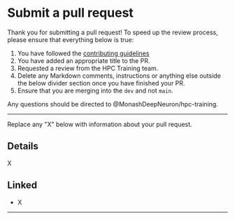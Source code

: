 # Submit a pull request

Thank you for submitting a pull request! To speed up the review process, please ensure that everything below
is true:

1. You have followed the [contributing guidelines][1]
2. You have added an appropriate title to the PR.
3. Requested a review from the HPC Training team.
4. Delete any Markdown comments, instructions or anything else outside the below divider section once you have finished your PR.
5. Ensure that you are merging into the `dev` and not `main`.

Any questions should be directed to @MonashDeepNeuron/hpc-training.

---

Replace any "X" below with information about your pull request.

## Details

<!-- Provide details about changes you have made -->

X

## Linked

<!-- Use a bullet list of linked or related issues, discussions, PR's and commits. This can be from this repository or external repositories.

eg.

- #1 (reference issue, PR or discussion by a hash number)
- MonashDeepNeuron/EXAMPLE-REPO@<commit-hash> -->

- X

---

[1]: https://github.com/MonashDeepNeuron/HPC-Training/blob/main/CONTRIBUTING.md
